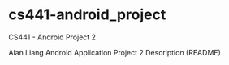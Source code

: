 # cs441-android_project
CS441 - Android Project 2

Alan Liang
Android Application 
Project 2 Description (README)
